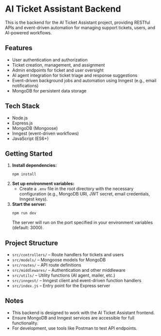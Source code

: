 # AI Ticket Assistant Backend

This is the backend for the AI Ticket Assistant project, providing RESTful APIs and event-driven automation for managing support tickets, users, and AI-powered workflows.

## Features
- User authentication and authorization
- Ticket creation, management, and assignment
- Admin endpoints for ticket and user oversight
- AI agent integration for ticket triage and response suggestions
- Event-driven background jobs and automation using Inngest (e.g., email notifications)
- MongoDB for persistent data storage

## Tech Stack
- Node.js
- Express.js
- MongoDB (Mongoose)
- Inngest (event-driven workflows)
- JavaScript (ES6+)

## Getting Started

1. **Install dependencies:**
   ```bash
   npm install
   ```
2. **Set up environment variables:**
   - Create a `.env` file in the root directory with the necessary configuration (e.g., MongoDB URI, JWT secret, email credentials, Inngest keys).
3. **Start the server:**
   ```bash
   npm run dev
   ```
   The server will run on the port specified in your environment variables (default: 3000).

## Project Structure
- `src/controllers/` – Route handlers for tickets and users
- `src/models/` – Mongoose models for MongoDB
- `src/routes/` – API route definitions
- `src/middlewares/` – Authentication and other middleware
- `src/utils/` – Utility functions (AI agent, mailer, etc.)
- `src/inngest/` – Inngest client and event-driven function handlers
- `src/index.js` – Entry point for the Express server

## Notes
- This backend is designed to work with the AI Ticket Assistant frontend.
- Ensure MongoDB and Inngest services are accessible for full functionality.
- For development, use tools like Postman to test API endpoints. 